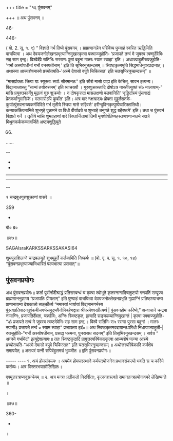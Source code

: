 +++
title = "१६ पुंसवनम्"

+++
॥ अथ पुंसवनम् ॥

46-

446-

( वो. 2. सू. १. ९) “ विज्ञाते गर्भ तिष्ये पुंसवनम् । ब्राह्मणानन्नेन परिविष्य पुण्याहं स्वस्ति ऋद्धिमिति वाचयित्वा । अथ देवयजनोलेखनप्रभृत्याग्निमुखात्कृत्वा पक्वाज्जुहोति- 'प्रजापते तन्वं मे जुषस्व त्वष्णुर्देवेभिः सह साम इन्द्र। विश्वैर्देवै रातिभिः सरराणः पुसां बहूनां मातरः स्याम स्वाहा' इति । अथाज्याहुतीरुपजुहोति-'गर्भो अस्योषधीनां गर्भो वनस्पतीनाम् ' इति ति सृभिरनुच्छन्दसम् ॥ स्विष्टकृत्मभृति सिद्धमाधेनुवरप्रदानात् । अथास्या आज्यशेषमास्ये प्रच्योतयति–'अस्मे देवासो वपुषे चिकित्सत' इति चतसृभिरनुच्छन्दसम्” ॥

“मासप्रोक्ताः क्रिया याः स्युस्ताः सर्वाः सौरमानतः" इति सौरो मासो ग्राह्य इति केचित्, सावन इत्यन्य। विद्यामाधवस्तु “साम्यं तयोरुत्तमम्' इति व्याचख्यौ । गुरुशुक्रास्तादि दोषोऽत्र नास्तीत्युक्तं सं० मालायाम्-' मासि प्रयुक्तकार्येषु मूढत्वं गुरु शुक्रयोः । न दोषकृत्तदा मासलक्षणो बलवानिति' ‘वृद्धिर्दास्यं पुंसवाद्यं प्रेतकर्मानुमासिके। मलमासेऽपि कुर्वांत' इति। अत्र वार नक्षत्रादयः प्रोक्ता मुहूर्तशतके-कुर्यात्पुंसवनाख्यकर्मविदिते गर्भ तृतीये स्त्रिया मासे सद्दिवसे' हरीन्दुदिनकृत्पुष्येष्वरिक्तातिथौ। कन्याकर्कियमानिते शुभगृहे पुन्नामभे वा विधौ वीर्याढ्ये च शुभग्रहे तनुगते शुद्ध ग्रहैरष्टमे' इति। तथा च पुंसवनं विज्ञाते गर्ने । तृतीये मासि शुभग्रहाणां वारे रिक्तार्जितायां तिथौ मृगशीर्षतिष्यहस्तश्रवणान्यतमे नक्षत्रे मिथुनकर्ककन्यावर्जिते अष्टमशुद्धियुते

66.

......

--

-

-

---

-----

--

१ चन्द्रबुधगुरुशुक्राणां वासरे ॥

359

*

बो० ब्र०

॥७७॥

SAGAIsraKARKSSARKSSAKASI64

शुभपुराशिलग्ने चन्द्रबलयुते शुभमुहूर्ते कर्तव्यमिति निष्कर्षः ॥ (बो. गृ. प. सू. १. १०, १४) “पुंसवनप्रभृत्याज्याभिधारितं पल्यभात्या प्रसवात्”॥
## पुंसवनप्रयोगः
अथ पुंसवनप्रयोगः॥ कर्ता पूर्वार्नादीश्राद्धं प्रतिसरबन्धं च कृत्वा श्वोभूते कृतस्नानादिचतुष्टयो गणपतिं सम्पूज्य ब्राह्मणाननुज्ञाप्य “प्रजापतिः प्रीयताम्" इति पुण्याहं वाचयित्वा देवयजनोल्लेखनप्रभृति गृह्याग्निं प्रतिष्ठाप्याचम्य प्राणानायम्य देशकालो सङ्कीर्त्य “ममास्यां भार्यायां विद्यमानगर्भस्य पुंस्त्वप्रतिपादनपूर्वकबीजगर्भसमुद्भवैनोनिबर्हणद्वारा श्रीपरमेश्वरप्रीत्यर्थ | पुंसवनहोमं करिष्ये,” अन्वाधाने चन्द्रमा नामाग्निः, प्रजापतिर्देवता, चरुर्हविः, अग्निः स्विष्टकृत, इत्यादि सङ्कल्प्याग्निमुखान्तं | कृत्वा पक्वाज्जुहोति- “ॐ प्रजापते तन्वं मे जुषस्व त्वष्टदेवेभिः सह साम इन्द्र । विश्वै रातिभिः स५ रराणा पुरसा बहूनां । मातरः स्यामों३ प्रजापते तन्वं ० स्याम स्वाहा" प्रजापतय इदं०॥ अथ स्विष्टकृतमवदायान्तःपरिधौ निधायाज्याहुती-| रुपजुहोति-"गर्भो अस्योषधीनाम्, प्रसद्य भस्मना, पुनरासध सदनम्” इति तिसृभिरनुच्छन्दसम् । सर्वत्र “ अग्नये गर्भायेदं" इत्युद्देशत्यागः॥ ततः स्विष्टकृदादि प्रागुत्तरपरिषेकात्कृत्वा आज्यशेषं पत्न्या आस्ये प्रच्योतयति-“अस्मे देवासो वपुषे चिकित्सत" इति चतसृभिरनुच्छन्दसम् ॥ अथोत्तरपरिषेकादि कर्मशेष समापयेत् ॥ अतःपरं पत्नी सपिर्बहुलमन्नं भुञ्जीत ॥ इति पुंसवनप्रयोगः॥

----- ---- १. अयं होमसंकल्पः । अयमेव होमपदस्थाने कर्मपदयोजनेन प्रधानसंकल्पो भवति स च करिंभे कर्तव्यः। अत्र विस्तरभयान्नोलिखितः।

एवमुत्तरत्राप्यनुसन्धेयम् ॥ २. अत्र मन्त्राः प्रतीकतो निदर्शिताः, कृत्स्नशस्त्वग्रे समानतन्त्रप्रयोगावमरे लेखिष्यन्ते ॥

।

॥७७॥

360-

-

।